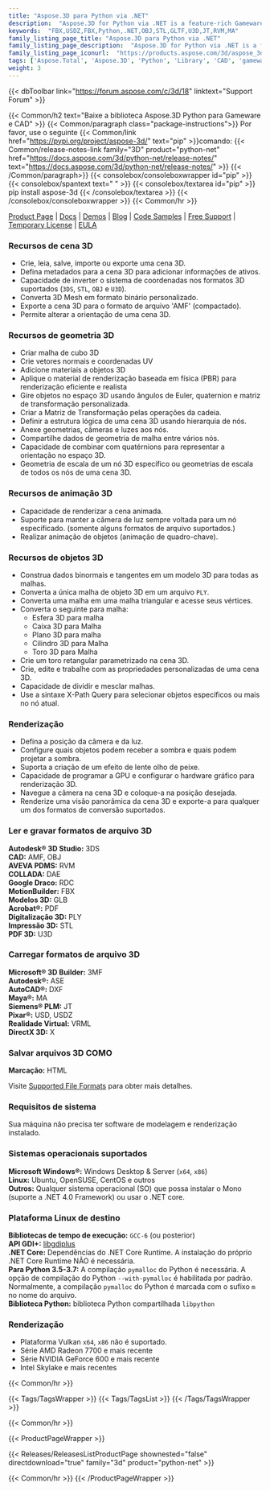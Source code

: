 ```yaml
---
title: "Aspose.3D para Python via .NET"
description:  "Aspose.3D for Python via .NET is a feature-rich Gameware and Computer-Aided-Designing (CAD) API to manipulate documents without any 3D modeling and rendering software dependencies. API supports Discreet3DS, WavefrontOBJ, FBX (ASCII, Binary), USD, USDZ, STL (ASCII, Binary), Maya(ASCII), Universal3D, Collada, glTF, GLB, PLY, DirectX, Google Draco file formats and more. Developers can create, read, convert, modify and control the substance of 3D document formats easily."
keywords:  "FBX,USDZ,FBX,Python,.NET,OBJ,STL,GLTF,U3D,JT,RVM,MA"
family_listing_page_title: "Aspose.3D para Python via .NET"
family_listing_page_description:  "Aspose.3D for Python via .NET is a feature-rich Gameware and Computer-Aided-Designing (CAD) API to manipulate documents without any 3D modeling and rendering software dependencies. API supports Discre"
family_listing_page_iconurl:  "https://products.aspose.com/3d/aspose_3d-for-python-via-net.svg"
tags: ['Aspose.Total', 'Aspose.3D', 'Python', 'Library', 'CAD', 'gameware', 'scene', 'object', 'model', 'modeling', 'render', 'VRML', 'polygon', 'linear', 'extrusion', 'viewport', 'cylinder', 'pointcloud', 'animation', 'geometry', 'format', 'file', '3DS', '3MF', 'AMF', 'ASE', 'RVM', 'DAE', 'DRC', 'DXF', 'FBX', 'gITF', 'OBJ', 'PDF', 'HTML', 'PLY', 'JT', 'STL', 'U3D', 'USD', 'USDZ', 'VRML', 'X', 'DirectX', 'Maya']
weight: 3
---
```


{{< dbToolbar link="https://forum.aspose.com/c/3d/18" linktext="Support Forum" >}}

{{< Common/h2 text="Baixe a biblioteca Aspose.3D Python para Gameware e CAD"  >}}
{{< Common/paragraph class="package-instructions">}}
Por favor, use o seguinte
{{< Common/link href="https://pypi.org/project/aspose-3d/" text="pip"  >}}comando:
{{< Common/release-notes-link family="3D" product="python-net" href="https://docs.aspose.com/3d/python-net/release-notes/" text="https://docs.aspose.com/3d/python-net/release-notes/"  >}}
{{< /Common/paragraph>}}
{{< consolebox/consoleboxwrapper id="pip" >}}
       {{< consolebox/spantext text=" " >}}
       {{< consolebox/textarea id="pip" >}} pip install aspose-3d {{< /consolebox/textarea >}}
{{< /consolebox/consoleboxwrapper >}}
{{< Common/hr >}}

[Product Page](https://products.aspose.com/3d/python-net/) | [Docs](https://docs.aspose.com/3d/python-net/) | [Demos](https://products.aspose.app/3d/family/) | [Blog](https://blog.aspose.com/categories/aspose.3d-product-family/) | [Code Samples](https://github.com/aspose-3d/Aspose.3D-for-Python-via-.NET) | [Free Support](https://forum.aspose.com/c/3d/18) | [Temporary License](https://purchase.aspose.com/temporary-license) | [EULA](https://about.aspose.com/legal/eula/)

### Recursos de cena 3D

- Crie, leia, salve, importe ou exporte uma cena 3D.
- Defina metadados para a cena 3D para adicionar informações de ativos.
- Capacidade de inverter o sistema de coordenadas nos formatos 3D suportados (`3DS`, `STL`, `OBJ` e `U3D`).
- Converta 3D Mesh em formato binário personalizado.
- Exporte a cena 3D para o formato de arquivo 'AMF' (compactado).
- Permite alterar a orientação de uma cena 3D.

### Recursos de geometria 3D

- Criar malha de cubo 3D
- Crie vetores normais e coordenadas UV
- Adicione materiais a objetos 3D
- Aplique o material de renderização baseada em física (PBR) para renderização eficiente e realista
- Gire objetos no espaço 3D usando ângulos de Euler, quaternion e matriz de transformação personalizada.
- Criar a Matriz de Transformação pelas operações da cadeia.
- Definir a estrutura lógica de uma cena 3D usando hierarquia de nós.
- Anexe geometrias, câmeras e luzes aos nós.
- Compartilhe dados de geometria de malha entre vários nós.
- Capacidade de combinar com quatérnions para representar a orientação no espaço 3D.
- Geometria de escala de um nó 3D específico ou geometrias de escala de todos os nós de uma cena 3D.

### Recursos de animação 3D

- Capacidade de renderizar a cena animada.
- Suporte para manter a câmera de luz sempre voltada para um nó especificado. (somente alguns formatos de arquivo suportados.)
- Realizar animação de objetos (animação de quadro-chave).

### Recursos de objetos 3D

- Construa dados binormais e tangentes em um modelo 3D para todas as malhas.
- Converta a única malha de objeto 3D em um arquivo `PLY`.
- Converta uma malha em uma malha triangular e acesse seus vértices.
- Converta o seguinte para malha:
  - Esfera 3D para malha
  - Caixa 3D para Malha
  - Plano 3D para malha
  - Cilindro 3D para Malha
  - Toro 3D para Malha
- Crie um toro retangular parametrizado na cena 3D.
- Crie, edite e trabalhe com as propriedades personalizadas de uma cena 3D.
- Capacidade de dividir e mesclar malhas.
- Use a sintaxe X-Path Query para selecionar objetos específicos ou mais no nó atual.

### Renderização

- Defina a posição da câmera e da luz.
- Configure quais objetos podem receber a sombra e quais podem projetar a sombra.
- Suporta a criação de um efeito de lente olho de peixe.
- Capacidade de programar a GPU e configurar o hardware gráfico para renderização 3D.
- Navegue a câmera na cena 3D e coloque-a na posição desejada.
- Renderize uma visão panorâmica da cena 3D e exporte-a para qualquer um dos formatos de conversão suportados.

### Ler e gravar formatos de arquivo 3D

**Autodesk® 3D Studio:** 3DS\
**CAD:** AMF, OBJ\
**AVEVA PDMS:** RVM\
**COLLADA:** DAE\
**Google Draco:** RDC\
**MotionBuilder:** FBX\
**Modelos 3D:** GLB\
**Acrobat®:** PDF\
**Digitalização 3D:** PLY\
**Impressão 3D:** STL\
**PDF 3D:** U3D

### Carregar formatos de arquivo 3D

**Microsoft® 3D Builder:** 3MF\
**Autodesk®:** ASE\
**AutoCAD®:** DXF\
**Maya®:** MA\
**Siemens® PLM:** JT\
**Pixar®:** USD, USDZ\
**Realidade Virtual:** VRML\
**DirectX 3D:** X

### Salvar arquivos 3D COMO

**Marcação:** HTML

Visite [Supported File Formats](https://docs.aspose.com/3d/python-net/supported-file-formats/) para obter mais detalhes.

### Requisitos de sistema

Sua máquina não precisa ter software de modelagem e renderização instalado.

### Sistemas operacionais suportados

**Microsoft Windows®:** Windows Desktop & Server (`x64`, `x86`)\
**Linux:** Ubuntu, OpenSUSE, CentOS e outros\
**Outros:** Qualquer sistema operacional (SO) que possa instalar o Mono (suporte a .NET 4.0 Framework) ou usar o .NET core.

### Plataforma Linux de destino

**Bibliotecas de tempo de execução:** `GCC-6` (ou posterior)\
**API GDI+:** [libgdiplus](https://github.com/mono/libgdiplus)\
**.NET Core:** Dependências do .NET Core Runtime. A instalação do próprio .NET Core Runtime NÃO é necessária.\
**Para Python 3.5-3.7:** A compilação `pymalloc` do Python é necessária. A opção de compilação do Python `--with-pymalloc` é habilitada por padrão. Normalmente, a compilação `pymalloc` do Python é marcada com o sufixo `m` no nome do arquivo.\
**Biblioteca Python:** biblioteca Python compartilhada `libpython`

### Renderização

- Plataforma Vulkan `x64`, `x86` não é suportado.
- Série AMD Radeon 7700 e mais recente
- Série NVIDIA GeForce 600 e mais recente
- Intel Skylake e mais recentes

{{< Common/hr >}}

{{< Tags/TagsWrapper >}}
 {{< Tags/TagsList >}}
{{< /Tags/TagsWrapper >}}

{{< Common/hr >}}

{{< ProductPageWrapper >}}
<!-- ReleasesListProductPage-->
   {{< Releases/ReleasesListProductPage shownested="false"  directdownload="true" family="3d" product="python-net" >}}
<!-- /ReleasesListProductPage-->
{{< Common/hr >}}
{{< /ProductPageWrapper >}}

